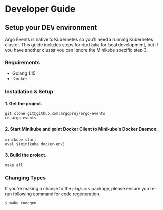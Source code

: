 # Developer Guide

## Setup your DEV environment

Argo Events is native to Kubernetes so you'll need a running Kubernetes cluster.
This guide includes steps for `Minikube` for local development, but if you have
another cluster you can ignore the Minikube specific step 3.

### Requirements

- Golang 1.15
- Docker

### Installation & Setup

#### 1. Get the project.

```
git clone git@github.com:argoproj/argo-events
cd argo-events
```

#### 2. Start Minikube and point Docker Client to Minikube's Docker Daemon.

```
minikube start
eval $(minikube docker-env)
```

#### 3. Build the project.

```
make all
```

### Changing Types

If you're making a change to the `pkg/apis` package, please ensure you re-run
following command for code regeneration.

```
$ make codegen
```
